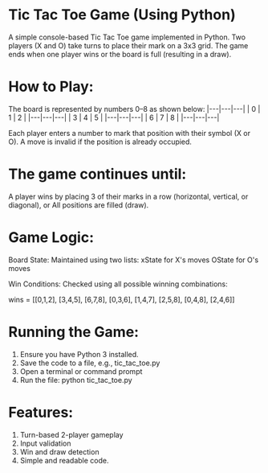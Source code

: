 # Tic Tac Toe Game (Using Python)

A simple console-based Tic Tac Toe game implemented in Python. Two players (X and O) take turns to place their mark on a 3x3 grid. The game ends when one player wins or the board is full (resulting in a draw).

# How to Play:
The board is represented by numbers 0–8 as shown below:
|---|---|---|
| 0 | 1 | 2 |
|---|---|---|
| 3 | 4 | 5 |
|---|---|---|
| 6 | 7 | 8 |
|---|---|---|

Each player enters a number to mark that position with their symbol (X or O).
A move is invalid if the position is already occupied.

# The game continues until:
A player wins by placing 3 of their marks in a row (horizontal, vertical, or diagonal), or
All positions are filled (draw).

# Game Logic:
Board State: Maintained using two lists:
xState for X's moves
OState for O's moves

Win Conditions: Checked using all possible winning combinations:

wins = [[0,1,2], [3,4,5], [6,7,8],
        [0,3,6], [1,4,7], [2,5,8],
        [0,4,8], [2,4,6]]

# Running the Game:
1. Ensure you have Python 3 installed.
2. Save the code to a file, e.g., tic_tac_toe.py
3. Open a terminal or command prompt
4. Run the file:
python tic_tac_toe.py

# Features:
1. Turn-based 2-player gameplay
2. Input validation
3. Win and draw detection
4. Simple and readable code.
